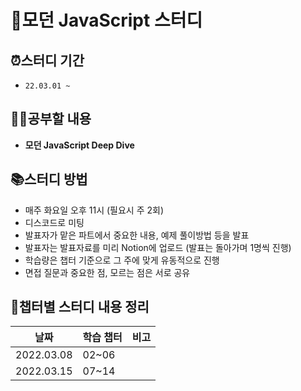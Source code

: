 # 📂모던 JavaScript 스터디

## ⏰스터디 기간

-   `22.03.01 ~ `

## ✍🏻공부할 내용

-   **모던 JavaScript Deep Dive**

## 📚스터디 방법

-   매주 화요일 오후 11시 (필요시 주 2회)
-   디스코드로 미팅
-   발표자가 맡은 파트에서 중요한 내용, 예제 풀이방법 등을 발표
-   발표자는 발표자료를 미리 Notion에 업로드 (발표는 돌아가며 1명씩 진행)
-   학습량은 챕터 기준으로 그 주에 맞게 유동적으로 진행
-   면접 질문과 중요한 점, 모르는 점은 서로 공유

## 📝챕터별 스터디 내용 정리

| 날짜 | 학습 챕터 | 비고 |
| ---- | --------- | ---- |
| 2022.03.08 | 02~06 |  |
| 2022.03.15 | 07~14 | |
